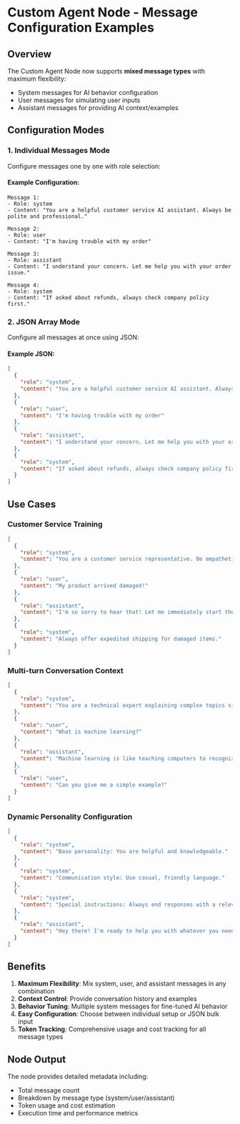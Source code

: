 # Custom Agent Node - Message Configuration Examples

## Overview
The Custom Agent Node now supports **mixed message types** with maximum flexibility:
- System messages for AI behavior configuration
- User messages for simulating user inputs
- Assistant messages for providing AI context/examples

## Configuration Modes

### 1. Individual Messages Mode
Configure messages one by one with role selection:

#### Example Configuration:
```
Message 1:
- Role: system
- Content: "You are a helpful customer service AI assistant. Always be polite and professional."

Message 2:
- Role: user  
- Content: "I'm having trouble with my order"

Message 3:
- Role: assistant
- Content: "I understand your concern. Let me help you with your order issue."

Message 4:
- Role: system
- Content: "If asked about refunds, always check company policy first."
```

### 2. JSON Array Mode
Configure all messages at once using JSON:

#### Example JSON:
```json
[
  {
    "role": "system",
    "content": "You are a helpful customer service AI assistant. Always be polite and professional."
  },
  {
    "role": "user", 
    "content": "I'm having trouble with my order"
  },
  {
    "role": "assistant",
    "content": "I understand your concern. Let me help you with your order issue."
  },
  {
    "role": "system",
    "content": "If asked about refunds, always check company policy first."
  }
]
```

## Use Cases

### Customer Service Training
```json
[
  {
    "role": "system",
    "content": "You are a customer service representative. Be empathetic and solution-focused."
  },
  {
    "role": "user",
    "content": "My product arrived damaged!"
  },
  {
    "role": "assistant", 
    "content": "I'm so sorry to hear that! Let me immediately start the replacement process for you."
  },
  {
    "role": "system",
    "content": "Always offer expedited shipping for damaged items."
  }
]
```

### Multi-turn Conversation Context
```json
[
  {
    "role": "system",
    "content": "You are a technical expert explaining complex topics simply."
  },
  {
    "role": "user",
    "content": "What is machine learning?"
  },
  {
    "role": "assistant",
    "content": "Machine learning is like teaching computers to recognize patterns and make predictions from data."
  },
  {
    "role": "user",
    "content": "Can you give me a simple example?"
  }
]
```

### Dynamic Personality Configuration
```json
[
  {
    "role": "system",
    "content": "Base personality: You are helpful and knowledgeable."
  },
  {
    "role": "system",
    "content": "Communication style: Use casual, friendly language."
  },
  {
    "role": "system", 
    "content": "Special instructions: Always end responses with a relevant emoji."
  },
  {
    "role": "assistant",
    "content": "Hey there! I'm ready to help you with whatever you need! 😊"
  }
]
```

## Benefits

1. **Maximum Flexibility**: Mix system, user, and assistant messages in any combination
2. **Context Control**: Provide conversation history and examples
3. **Behavior Tuning**: Multiple system messages for fine-tuned AI behavior
4. **Easy Configuration**: Choose between individual setup or JSON bulk input
5. **Token Tracking**: Comprehensive usage and cost tracking for all message types

## Node Output
The node provides detailed metadata including:
- Total message count
- Breakdown by message type (system/user/assistant)
- Token usage and cost estimation
- Execution time and performance metrics
